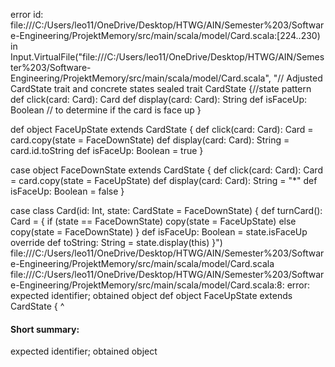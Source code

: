error id: file:///C:/Users/leo11/OneDrive/Desktop/HTWG/AIN/Semester%203/Software-Engineering/ProjektMemory/src/main/scala/model/Card.scala:[224..230) in Input.VirtualFile("file:///C:/Users/leo11/OneDrive/Desktop/HTWG/AIN/Semester%203/Software-Engineering/ProjektMemory/src/main/scala/model/Card.scala", "// Adjusted CardState trait and concrete states
sealed trait CardState {//state pattern
  def click(card: Card): Card
  def display(card: Card): String
  def isFaceUp: Boolean  //  to determine if the card is face up
}

def object FaceUpState extends CardState {
  def click(card: Card): Card = card.copy(state = FaceDownState)
  def display(card: Card): String = card.id.toString
  def isFaceUp: Boolean = true
}

case object FaceDownState extends CardState {
  def click(card: Card): Card = card.copy(state = FaceUpState)
  def display(card: Card): String = "*"
  def isFaceUp: Boolean = false
}

case class Card(id: Int, state: CardState = FaceDownState) {
  def turnCard(): Card = {
    if (state == FaceDownState) copy(state = FaceUpState)
    else copy(state = FaceDownState)
  }
  def isFaceUp: Boolean = state.isFaceUp
  override def toString: String = state.display(this)
}")
file:///C:/Users/leo11/OneDrive/Desktop/HTWG/AIN/Semester%203/Software-Engineering/ProjektMemory/src/main/scala/model/Card.scala
file:///C:/Users/leo11/OneDrive/Desktop/HTWG/AIN/Semester%203/Software-Engineering/ProjektMemory/src/main/scala/model/Card.scala:8: error: expected identifier; obtained object
def object FaceUpState extends CardState {
    ^
#### Short summary: 

expected identifier; obtained object